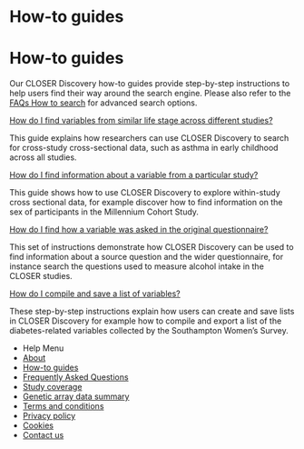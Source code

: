 <div class="row page-title">
  <div class="meta pull-left">
    <h1>How-to guides</h1>
  </div>
</div>

<div class="row">
  <div class="col-sm-8">

<h1>How-to guides</h1>

<p>Our CLOSER Discovery how-to guides provide step-by-step instructions to help users find their way around the search engine. Please also refer to the <a href="/page/faqs/12#searching">FAQs How to search</a> for advanced search options.</p>
<p><a href="https://www.closer.ac.uk/wp-content/uploads/CLOSER-Discovery-how-to-guides-find-varaibles-from-similar-life-stages-across-different-studies.pdf" target="_blank">How do I find variables from similar life stage across different studies?</a></p>
<p>This guide explains how researchers can use CLOSER Discovery to search for cross-study cross-sectional data, such as asthma in early childhood across all studies.</p>
<p><a href="https://www.closer.ac.uk/wp-content/uploads/CLOSER-Discovery-how-to-guides-find-information-about-variable-from-particular-study.pdf" target="_blank">How do I find information about a variable from a particular study?</a></p>
<p>This guide shows how to use CLOSER Discovery to explore within-study cross sectional data, for example discover how to find information on the sex of participants in the Millennium Cohort Study.</p>
<p><a href="https://www.closer.ac.uk/wp-content/uploads/CLOSER-Discovery-how-to-guides-find-how-variable-was-asked-in-original-questionnaire.pdf" target="_blank">How do I find how a variable was asked in the original questionnaire?</a></p>
<p>This set of instructions demonstrate how CLOSER Discovery can be used to find information about a source question and the wider questionnaire, for instance search the questions used to measure alcohol intake in the CLOSER studies.</p>
<p><a href="https://www.closer.ac.uk/wp-content/uploads/CLOSER-Discovery-how-to-guides-compile-and-save-list-of-variables.pdf" target="_blank">How do I compile and save a list of variables?</a></p>
<p>These step-by-step instructions explain how users can create and save lists in CLOSER Discovery for example how to compile and export a list of the diabetes-related variables collected by the Southampton Women’s Survey.</p>

</div>

  <div class="nav nav-pills nav-stacked col-sm-offset-1 col-sm-3">
    <ul class="help-pages-menu">
    <li class="nav-title">Help Menu</li>
    <li><a href="/page/about/1">About</a></li>
    <li class="active"><a href="/page/how-to-guides/6">How-to guides</a></li>
    <li><a href="/page/faqs/4">Frequently Asked Questions</a></li>
    <li><a href="/page/content/2">Study coverage</a></li>
    <li><a href="/page/genetics/5">Genetic array data summary</a></li>
    <li><a href="/page/terms/3">Terms and conditions</a></li>
    <li><a href="/page/privacy-policy/7">Privacy policy</a></li>
    <li><a href="/page/cookies/8">Cookies</a></li>
    <li><a href="https://www.closer.ac.uk/contact/">Contact us</a></li>
  </ul>
</div>
</div>


